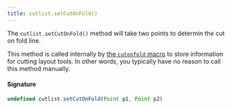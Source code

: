 ```yaml
---
title: cutlist.setCutOnFold()
---
```

The `cutlist.setCutOnFold()` method will take two points to determin the cut on fold line.

This method is called internally by [the `cutonfold` macro](/reference/macros/cutonfold) to store information for cutting layout tools.
In other words, you typically have no reason to call this method manually.

#### Signature

```js
undefined cutlist.setCutOnFold(Point p1, Point p2)
```
